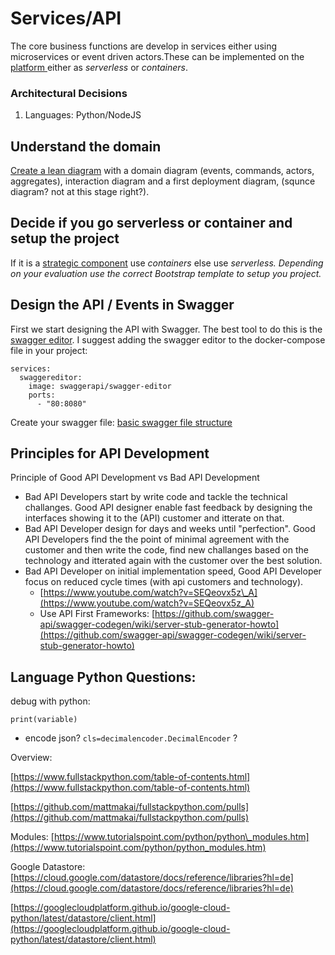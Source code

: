 # Services/API

The core business functions are develop in services either using microservices or event driven actors.These can be implemented on the [platform ](../plattform.md)either as _serverless_ or _containers_.

### **Architectural Decisions**

1. Languages: Python/NodeJS

## Understand the domain 

[Create a lean diagram](../architecture.md) with a domain diagram \(events, commands, actors, aggregates\), interaction diagram and a first deployment diagram, \(squnce diagram? not at this stage right?\).

## Decide if you go serverless or container and setup the project 

If it is a [strategic component](https://den.gitbook.io/developerplaybook/~/edit/primary/bootstraping) use _containers_ else use _serverless. Depending on your evaluation use the correct Bootstrap template to setup you project._

## Design the API / Events in Swagger

First we start designing the API with Swagger. The best tool to do this is the [swagger editor](https://github.com/swagger-api/swagger-editor). I suggest adding the swagger editor to the docker-compose file in your project:

```text
services:
  swaggereditor:
    image: swaggerapi/swagger-editor
    ports:
      - "80:8080"
```

Create your swagger file: [basic swagger file structure](https://swagger.io/docs/specification/2-0/basic-structure/)

## Principles for API Development 

Principle of Good API Development vs Bad API Development

* Bad API Developers start by write code and tackle the technical challanges. Good API designer enable fast feedback by designing the interfaces showing it to the \(API\) customer and itterate on that. 
* Bad API Developer design for days and weeks until "perfection". Good API Developers find the the point of minimal agreement with the customer and then write the code, find new challanges based on the technology and itterated again with the customer over the best solution. 
* Bad API Developer on initial implementation speed, Good API Developer focus on reduced cycle times \(with api customers and technology\).
  * [https://www.youtube.com/watch?v=SEQeovx5z\_A](https://www.youtube.com/watch?v=SEQeovx5z_A)
  * Use API First Frameworks: [https://github.com/swagger-api/swagger-codegen/wiki/server-stub-generator-howto](https://github.com/swagger-api/swagger-codegen/wiki/server-stub-generator-howto)

## Language Python Questions:

debug with python:

```text
print(variable)
```

* encode json?  `cls=decimalencoder.DecimalEncoder` ?

Overview:

[https://www.fullstackpython.com/table-of-contents.html](https://www.fullstackpython.com/table-of-contents.html)

[https://github.com/mattmakai/fullstackpython.com/pulls](https://github.com/mattmakai/fullstackpython.com/pulls)

Modules: [https://www.tutorialspoint.com/python/python\_modules.htm](https://www.tutorialspoint.com/python/python_modules.htm)

Google Datastore: [https://cloud.google.com/datastore/docs/reference/libraries?hl=de](https://cloud.google.com/datastore/docs/reference/libraries?hl=de)

[https://googlecloudplatform.github.io/google-cloud-python/latest/datastore/client.html](https://googlecloudplatform.github.io/google-cloud-python/latest/datastore/client.html)

